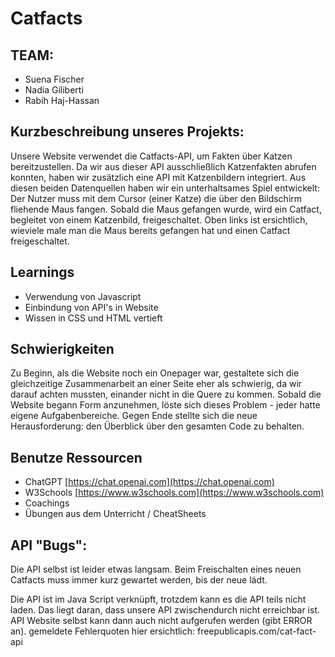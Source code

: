 # Catfacts
## TEAM:
- Suena Fischer
- Nadia Giliberti
- Rabih Haj-Hassan

## Kurzbeschreibung unseres Projekts:
Unsere Website verwendet die Catfacts-API, um Fakten über Katzen bereitzustellen. Da wir aus dieser API ausschließlich Katzenfakten abrufen konnten, haben wir zusätzlich eine API mit Katzenbildern integriert. Aus diesen beiden Datenquellen haben wir ein unterhaltsames Spiel entwickelt: Der Nutzer muss mit dem Cursor (einer Katze) die über den Bildschirm fliehende Maus fangen. Sobald die Maus gefangen wurde, wird ein Catfact, begleitet von einem Katzenbild, freigeschaltet. Oben links ist ersichtlich, wieviele male man die Maus bereits gefangen hat und einen Catfact freigeschaltet.

## Learnings
- Verwendung von Javascript
- Einbindung von API's in Website
- Wissen in CSS und HTML vertieft

## Schwierigkeiten
Zu Beginn, als die Website noch ein Onepager war, gestaltete sich die gleichzeitige Zusammenarbeit an einer Seite eher als schwierig, da wir darauf achten mussten, einander nicht in die Quere zu kommen. Sobald die Website begann Form anzunehmen, löste sich dieses Problem - jeder hatte eigene Aufgabenbereiche. Gegen Ende stellte sich die neue Herausforderung: den Überblick über den gesamten Code zu behalten.  

## Benutze Ressourcen
- ChatGPT [https://chat.openai.com](https://chat.openai.com) 
- W3Schools [https://www.w3schools.com](https://www.w3schools.com) 
- Coachings 
- Übungen aus dem Unterricht / CheatSheets

## API "Bugs":
Die API selbst ist leider etwas langsam. Beim Freischalten eines neuen Catfacts muss immer kurz gewartet werden, bis der neue lädt. 

Die API ist im Java Script verknüpft, trotzdem kann es die API teils nicht laden. Das liegt daran, dass unsere API zwischendurch nicht erreichbar ist. API Website selbst kann dann auch nicht aufgerufen werden (gibt ERROR an). gemeldete Fehlerquoten hier ersichtlich: freepublicapis.com/cat-fact-api